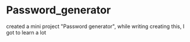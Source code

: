 # Password_generator
created a mini project "Password generator", while writing creating this, I got to learn a lot
